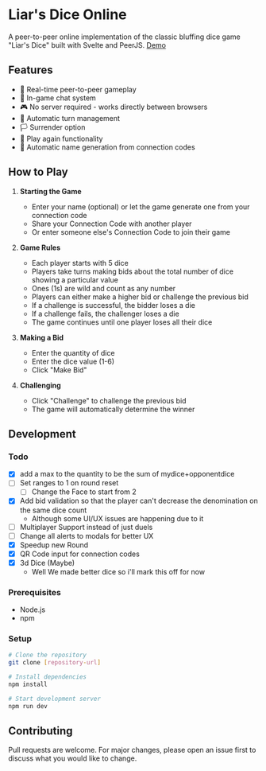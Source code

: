 # Liar's Dice Online

A peer-to-peer online implementation of the classic bluffing dice game "Liar's Dice" built with Svelte and PeerJS.
[Demo](https://liars.askardesign.com/)

## Features

- 🎲 Real-time peer-to-peer gameplay
- 💬 In-game chat system
- 🎮 No server required - works directly between browsers
- 🎯 Automatic turn management
- 🏳️ Surrender option
- 🔄 Play again functionality
- 👤 Automatic name generation from connection codes

## How to Play

1. **Starting the Game**
   - Enter your name (optional) or let the game generate one from your connection code
   - Share your Connection Code with another player
   - Or enter someone else's Connection Code to join their game

2. **Game Rules**
   - Each player starts with 5 dice
   - Players take turns making bids about the total number of dice showing a particular value
   - Ones (1s) are wild and count as any number
   - Players can either make a higher bid or challenge the previous bid
   - If a challenge is successful, the bidder loses a die
   - If a challenge fails, the challenger loses a die
   - The game continues until one player loses all their dice

3. **Making a Bid**
   - Enter the quantity of dice
   - Enter the dice value (1-6)
   - Click "Make Bid"

4. **Challenging**
   - Click "Challenge" to challenge the previous bid
   - The game will automatically determine the winner

## Development
### Todo
- [x] add a max to the quantity to be the sum of mydice+opponentdice
- [ ] Set ranges to 1 on round reset 
  - [ ] Change the Face to start from 2 
- [x] Add bid validation so that the player can't decrease the denomination on the same dice count
  - Although some UI/UX issues are happening due to it 
- [ ] Multiplayer Support instead of just duels 
- [ ] Change all alerts to modals for better UX
- [x] Speedup new Round 
- [x] QR Code input for connection codes 
- [x] 3d Dice (Maybe)
  - Well We made better dice so i'll mark this off for now 

### Prerequisites
- Node.js
- npm

### Setup
```bash
# Clone the repository
git clone [repository-url]

# Install dependencies
npm install

# Start development server
npm run dev
```

## Contributing
Pull requests are welcome. For major changes, please open an issue first to discuss what you would like to change.

